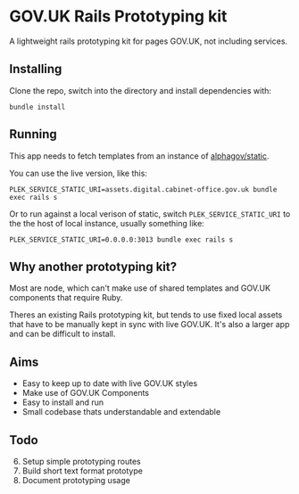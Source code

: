 # GOV.UK Rails Prototyping kit

A lightweight rails prototyping kit for pages GOV.UK, not including services.

## Installing

Clone the repo, switch into the directory and install dependencies with:

```
bundle install
```

## Running

This app needs to fetch templates from an instance of [alphagov/static](https://github.com/alphagov/static).

You can use the live version, like this:


```
PLEK_SERVICE_STATIC_URI=assets.digital.cabinet-office.gov.uk bundle exec rails s
```

Or to run against a local verison of static, switch `PLEK_SERVICE_STATIC_URI` to the
the host of local instance, usually something like:

```
PLEK_SERVICE_STATIC_URI=0.0.0.0:3013 bundle exec rails s
```

## Why another prototyping kit?

Most are node, which can't make use of shared templates and GOV.UK components
that require Ruby.

Theres an existing Rails prototyping kit, but tends to use fixed local assets
that have to be manually kept in sync with live GOV.UK. It's also a larger app
and can be difficult to install.

## Aims

* Easy to keep up to date with live GOV.UK styles
* Make use of GOV.UK Components
* Easy to install and run
* Small codebase thats understandable and extendable


## Todo

6. Setup simple prototyping routes
7. Build short text format prototype
8. Document prototyping usage
